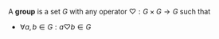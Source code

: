 A **group** is a set $G$ with any operator $\heartsuit: G\times G \to G$ such that

- $\forall a, b \in G : a \heartsuit b \in G$